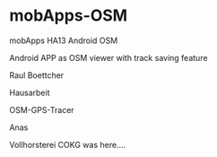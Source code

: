 mobApps-OSM
===========

mobApps HA13 Android OSM


Android APP as OSM viewer with track saving feature

Raul Boettcher


Hausarbeit

OSM-GPS-Tracer

Anas

Vollhorsterei COKG was here....
